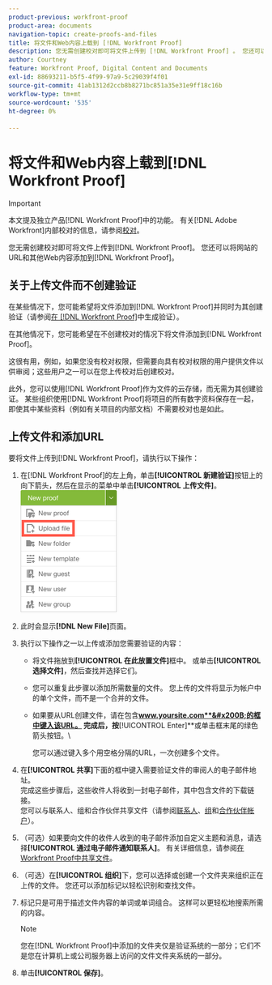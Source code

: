 ```yaml
---
product-previous: workfront-proof
product-area: documents
navigation-topic: create-proofs-and-files
title: 将文件和Web内容上载到 [!DNL Workfront Proof]
description: 您无需创建校对即可将文件上传到 [!DNL Workfront Proof] 。 您还可以将网站和其他Web内容的URL添加到 [!DNL Workfront Proof]。
author: Courtney
feature: Workfront Proof, Digital Content and Documents
exl-id: 88693211-b5f5-4f99-97a9-5c29039f4f01
source-git-commit: 41ab1312d2ccb8b8271bc851a35e31e9ff18c16b
workflow-type: tm+mt
source-wordcount: '535'
ht-degree: 0%

---
```


# 将文件和Web内容上载到[!DNL Workfront Proof]

>[!IMPORTANT]
>
>本文提及独立产品[!DNL Workfront Proof]中的功能。 有关[!DNL Adobe Workfront]内部校对的信息，请参阅[校对](../../../review-and-approve-work/proofing/proofing.md)。

您无需创建校对即可将文件上传到[!DNL Workfront Proof]。 您还可以将网站的URL和其他Web内容添加到[!DNL Workfront Proof]。

## 关于上传文件而不创建验证

在某些情况下，您可能希望将文件添加到[!DNL Workfront Proof]并同时为其创建验证（请参阅[在 [!DNL Workfront Proof]](../../../workfront-proof/wp-work-proofsfiles/create-proofs-and-files/generate-proofs.md)中生成验证）。

在其他情况下，您可能希望在不创建校对的情况下将文件添加到[!DNL Workfront Proof]。

这很有用，例如，如果您没有校对权限，但需要向具有校对权限的用户提供文件以供审阅；这些用户之一可以在您上传校对后创建校对。

此外，您可以使用[!DNL Workfront Proof]作为文件的云存储，而无需为其创建验证。 某些组织使用[!DNL Workfront Proof]将项目的所有数字资料保存在一起，即使其中某些资料（例如有关项目的内部文档）不需要校对也是如此。

## 上传文件和添加URL

要将文件上传到[!DNL Workfront Proof]，请执行以下操作：

1. 在[!DNL Workfront Proof]的左上角，单击&#x200B;**[!UICONTROL 新建验证]**&#x200B;按钮上的向下箭头，然后在显示的菜单中单击&#x200B;**[!UICONTROL 上传文件]**。\
   ![](assets/new-proof-button-menu.png)

1. 此时会显示&#x200B;**[!DNL New File]**&#x200B;页面。
1. 执行以下操作之一以上传或添加您需要验证的内容：

   * 将文件拖放到&#x200B;**[!UICONTROL 在此放置文件]**&#x200B;框中。 或单击&#x200B;**[!UICONTROL 选择文件]**，然后查找并选择它们。

   * 您可以重复此步骤以添加所需数量的文件。 您上传的文件将显示为帐户中的单个文件，而不是一个合并的文件。

   * 如果要从URL创建文件，请在包含&#x200B;**www.yoursite.com**&#x200B;的框中键入该URL。 完成后，按&#x200B;**[!UICONTROL Enter]**&#x200B;或单击框末尾的绿色箭头按钮。\

     您可以通过键入多个用空格分隔的URL，一次创建多个文件。

1. 在&#x200B;**[!UICONTROL 共享]**&#x200B;下面的框中键入需要验证文件的审阅人的电子邮件地址。\
   完成这些步骤后，这些收件人将收到一封电子邮件，其中包含文件的下载链接。\
   您可以与联系人、组和合作伙伴共享文件（请参阅[联系人](https://support.workfront.com/hc/en-us/sections/115000920808-Contacts)、[组](https://support.workfront.com/hc/en-us/sections/115000920828-Groups)和[合作伙伴帐户](https://support.workfront.com/hc/en-us/sections/115000912107-Partner-accounts)）。

1. （可选）如果要向文件的收件人收到的电子邮件添加自定义主题和消息，请选择&#x200B;**[!UICONTROL 通过电子邮件通知联系人]**。 有关详细信息，请参阅[在Workfront Proof中共享文件](../../../workfront-proof/wp-work-proofsfiles/share-proofs-and-files/share-files.md)。

1. （可选）在&#x200B;**[!UICONTROL 组织]**&#x200B;下，您可以选择或创建一个文件夹来组织正在上传的文件。 您还可以添加标记以轻松识别和查找文件。
1. 标记只是可用于描述文件内容的单词或单词组合。 这样可以更轻松地搜索所需的内容。

   >[!NOTE]
   >
   > 您在[!DNL Workfront Proof]中添加的文件夹仅是验证系统的一部分；它们不是您在计算机上或公司服务器上访问的文件文件夹系统的一部分。

1. 单击&#x200B;**[!UICONTROL 保存]**。
